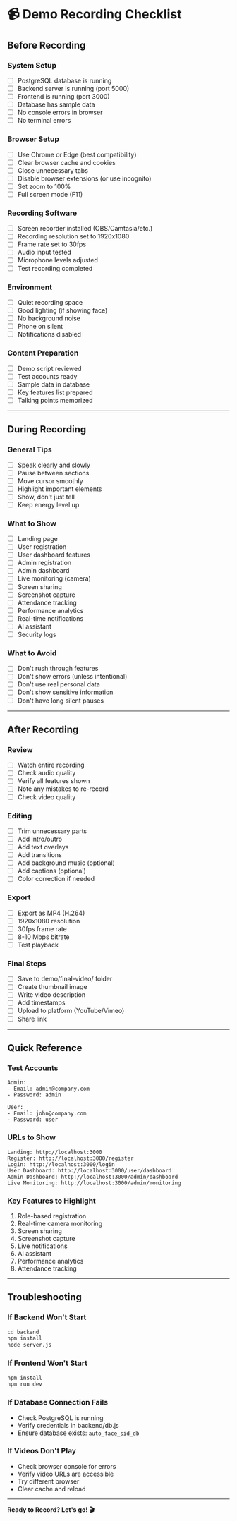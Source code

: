 # 📹 Demo Recording Checklist

## Before Recording

### System Setup
- [ ] PostgreSQL database is running
- [ ] Backend server is running (port 5000)
- [ ] Frontend is running (port 3000)
- [ ] Database has sample data
- [ ] No console errors in browser
- [ ] No terminal errors

### Browser Setup
- [ ] Use Chrome or Edge (best compatibility)
- [ ] Clear browser cache and cookies
- [ ] Close unnecessary tabs
- [ ] Disable browser extensions (or use incognito)
- [ ] Set zoom to 100%
- [ ] Full screen mode (F11)

### Recording Software
- [ ] Screen recorder installed (OBS/Camtasia/etc.)
- [ ] Recording resolution set to 1920x1080
- [ ] Frame rate set to 30fps
- [ ] Audio input tested
- [ ] Microphone levels adjusted
- [ ] Test recording completed

### Environment
- [ ] Quiet recording space
- [ ] Good lighting (if showing face)
- [ ] No background noise
- [ ] Phone on silent
- [ ] Notifications disabled

### Content Preparation
- [ ] Demo script reviewed
- [ ] Test accounts ready
- [ ] Sample data in database
- [ ] Key features list prepared
- [ ] Talking points memorized

---

## During Recording

### General Tips
- [ ] Speak clearly and slowly
- [ ] Pause between sections
- [ ] Move cursor smoothly
- [ ] Highlight important elements
- [ ] Show, don't just tell
- [ ] Keep energy level up

### What to Show
- [ ] Landing page
- [ ] User registration
- [ ] User dashboard features
- [ ] Admin registration
- [ ] Admin dashboard
- [ ] Live monitoring (camera)
- [ ] Screen sharing
- [ ] Screenshot capture
- [ ] Attendance tracking
- [ ] Performance analytics
- [ ] Real-time notifications
- [ ] AI assistant
- [ ] Security logs

### What to Avoid
- [ ] Don't rush through features
- [ ] Don't show errors (unless intentional)
- [ ] Don't use real personal data
- [ ] Don't show sensitive information
- [ ] Don't have long silent pauses

---

## After Recording

### Review
- [ ] Watch entire recording
- [ ] Check audio quality
- [ ] Verify all features shown
- [ ] Note any mistakes to re-record
- [ ] Check video quality

### Editing
- [ ] Trim unnecessary parts
- [ ] Add intro/outro
- [ ] Add text overlays
- [ ] Add transitions
- [ ] Add background music (optional)
- [ ] Add captions (optional)
- [ ] Color correction if needed

### Export
- [ ] Export as MP4 (H.264)
- [ ] 1920x1080 resolution
- [ ] 30fps frame rate
- [ ] 8-10 Mbps bitrate
- [ ] Test playback

### Final Steps
- [ ] Save to demo/final-video/ folder
- [ ] Create thumbnail image
- [ ] Write video description
- [ ] Add timestamps
- [ ] Upload to platform (YouTube/Vimeo)
- [ ] Share link

---

## Quick Reference

### Test Accounts
```
Admin:
- Email: admin@company.com
- Password: admin

User:
- Email: john@company.com  
- Password: user
```

### URLs to Show
```
Landing: http://localhost:3000
Register: http://localhost:3000/register
Login: http://localhost:3000/login
User Dashboard: http://localhost:3000/user/dashboard
Admin Dashboard: http://localhost:3000/admin/dashboard
Live Monitoring: http://localhost:3000/admin/monitoring
```

### Key Features to Highlight
1. Role-based registration
2. Real-time camera monitoring
3. Screen sharing
4. Screenshot capture
5. Live notifications
6. AI assistant
7. Performance analytics
8. Attendance tracking

---

## Troubleshooting

### If Backend Won't Start
```bash
cd backend
npm install
node server.js
```

### If Frontend Won't Start
```bash
npm install
npm run dev
```

### If Database Connection Fails
- Check PostgreSQL is running
- Verify credentials in backend/db.js
- Ensure database exists: `auto_face_sid_db`

### If Videos Don't Play
- Check browser console for errors
- Verify video URLs are accessible
- Try different browser
- Clear cache and reload

---

**Ready to Record? Let's go! 🎬**
